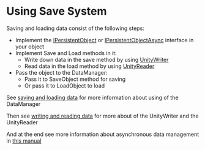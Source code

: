 ﻿# Using Save System

Saving and loading data consist of the following steps:

* Implement the
  [IPersistentObject](../api/SaveSystem.IPersistentObject.yml) or
  [IPersistentObjectAsync](../api/SaveSystem.IPersistentObjectAsync.yml)
  interface in your object
* Implement Save and Load methods in it:
    * Write down data in the save method by using [UnityWriter](../api/SaveSystem.UnityWriter.yml)
    * Read data in the load method by using [UnityReader](../api/SaveSystem.UnityReader.yml)
* Pass the object to the DataManager:
    * Pass it to SaveObject method for saving
    * Or pass it to LoadObject to load

See [saving and loading data](saving-and-loading.md)
for more information about using of the DataManager

Then see [writing and reading data](writing-and-reading.md) for more about of
the UnityWriter and the UnityReader

And at the end see more information about asynchronous
data management in [this manual](async-management.md)